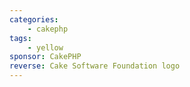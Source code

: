 ```yaml
---
categories:
    - cakephp
tags:
    - yellow
sponsor: CakePHP
reverse: Cake Software Foundation logo
---
```

